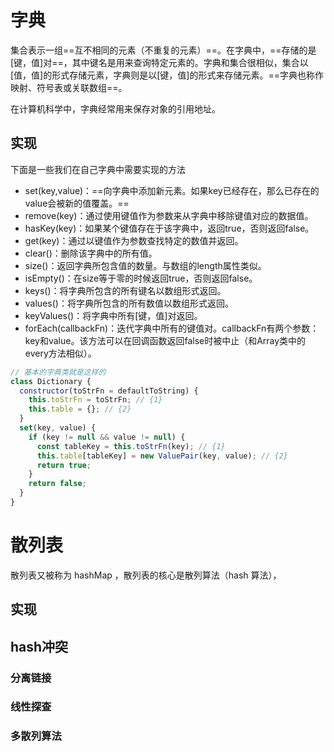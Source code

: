# 字典

集合表示一组==互不相同的元素（不重复的元素）==。在字典中，==存储的是[键，值]对==，其中键名是用来查询特定元素的。字典和集合很相似，集合以[值，值]的形式存储元素，字典则是以[键，值]的形式来存储元素。==字典也称作映射、符号表或关联数组==。

在计算机科学中，字典经常用来保存对象的引用地址。

## 实现

下面是一些我们在自己字典中需要实现的方法

- set(key,value)：==向字典中添加新元素。如果key已经存在，那么已存在的 value会被新的值覆盖。==
- remove(key)：通过使用键值作为参数来从字典中移除键值对应的数据值。 
- hasKey(key)：如果某个键值存在于该字典中，返回true，否则返回false。 
- get(key)：通过以键值作为参数查找特定的数值并返回。 
- clear()：删除该字典中的所有值。 
- size()：返回字典所包含值的数量。与数组的length属性类似。 
- isEmpty()：在size等于零的时候返回true，否则返回false。 
- keys()：将字典所包含的所有键名以数组形式返回。 
- values()：将字典所包含的所有数值以数组形式返回。 
- keyValues()：将字典中所有[键，值]对返回。 
- forEach(callbackFn)：迭代字典中所有的键值对。callbackFn有两个参数：key和value。该方法可以在回调函数返回false时被中止（和Array类中的every方法相似）。

```javascript
// 基本的字典类就是这样的
class Dictionary {
  constructor(toStrFn = defaultToString) {
    this.toStrFn = toStrFn; // {1}
    this.table = {}; // {2}
  }
  set(key, value) {
    if (key != null && value != null) {
      const tableKey = this.toStrFn(key); // {1}
      this.table[tableKey] = new ValuePair(key, value); // {2}
      return true;
    }
    return false;
  }
}
```

# 散列表

散列表又被称为 hashMap ，散列表的核心是散列算法（hash 算法）， 

## 实现

## hash冲突

### 分离链接

### 线性探查

### 多散列算法

   

